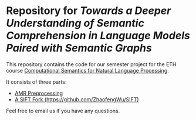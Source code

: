 # Repository for *Towards a Deeper Understanding of Semantic Comprehension in Language Models Paired with Semantic Graphs*

This repository contains the code for our semester project for the ETH course [Computational Semantics for Natural Language Processing](http://www.mrinmaya.io/teaching_csnlp22).


It consists of three parts:

- [AMR Preprocessing](AMRDatasetCreator/README.md)
- [A SIFT Fork (https://github.com/ZhaofengWu/SIFT)](SIFT/README.md)


Feel free to email us if you have any questions.